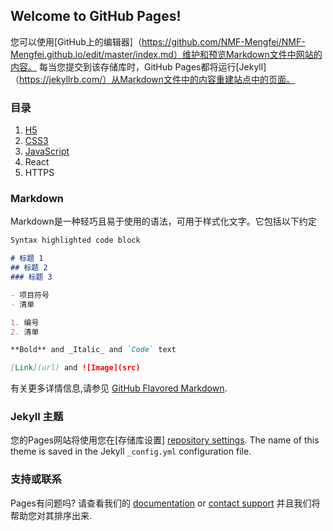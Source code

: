 ## Welcome to GitHub Pages!

您可以使用[GitHub上的编辑器]（https://github.com/NMF-Mengfei/NMF-Mengfei.github.io/edit/master/index.md）维护和预览Markdown文件中网站的内容。
每当您提交到该存储库时，GitHub Pages都将运行[Jekyll]（https://jekyllrb.com/）从Markdown文件中的内容重建站点中的页面。

### 目录
  1. [H5](https://www.w3school.com.cn/html/index.asp/)
  2. [CSS3](/Css.html)
  3. <a href="/Css.html">JavaScript</a>
  4. React
  5. HTTPS

### Markdown

Markdown是一种轻巧且易于使用的语法，可用于样式化文字。它包括以下约定

```markdown
Syntax highlighted code block

# 标题 1
## 标题 2
### 标题 3

- 项目符号
- 清单

1. 编号
2. 清单

**Bold** and _Italic_ and `Code` text

[Link](url) and ![Image](src)
```

有关更多详情信息,请参见 [GitHub Flavored Markdown](https://guides.github.com/features/mastering-markdown/).

### Jekyll 主题

您的Pages网站将使用您在[存储库设置] [repository settings](https://github.com/NMF-Mengfei/NMF-Mengfei.github.io/settings). The name of this theme is saved in the Jekyll `_config.yml` configuration file.


### 支持或联系

Pages有问题吗? 请查看我们的 [documentation](https://help.github.com/categories/github-pages-basics/) or [contact support](https://github.com/contact) 并且我们将帮助您对其排序出来.
